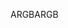 <span data-ttu-id="19cb3-101">ARGB</span><span class="sxs-lookup"><span data-stu-id="19cb3-101">ARGB</span></span>